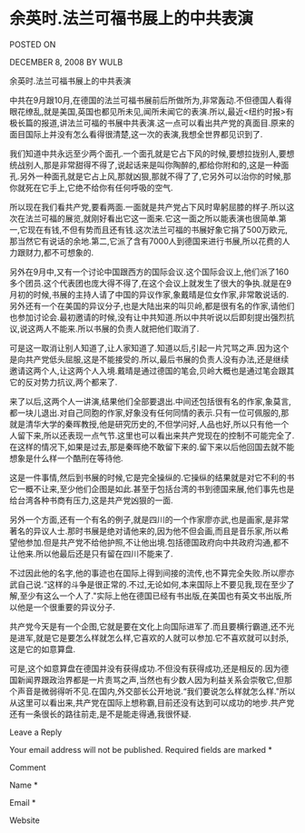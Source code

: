 # 余英时.法兰可福书展上的中共表演  
POSTED ON

DECEMBER 8, 2008 BY WULB

余英时.法兰可福书展上的中共表演

中共在9月跟10月,在德国的法兰可福书展前后所做所为,非常轰动.不但德国人看得眼花缭乱,就是美国,英国也都见所未见,闻所未闻它的表演.所以,最近<纽约时报>有极长篇的报道,讲法兰可福的书展中共表演.这一点可以看出共产党的真面目.原来的面目国际上并没有怎么看得很清楚,这一次的表演,我想全世界都见识到了.

我们知道中共永远至少两个面孔.一个面孔就是它占下风的时候,要想拉拢别人,要想统战别人,那是非常甜得不得了,说起话来是叫你陶醉的,都给你附和的,这是一种面孔.另外一种面孔就是它占上风,那就凶狠,那就不得了了,它另外可以治你的时候,那你就死在它手上,它绝不给你有任何呼吸的空气.

所以现在我们看共产党,要看两面.一面就是共产党占下风时卑躬屈膝的样子.所以这次在法兰可福的展览,就刚好看出它这一面来.它这一面之所以能表演也很简单.第一,它现在有钱,不但有势而且还有钱.这次法兰可福的书展好象它捐了500万欧元,那当然它有说话的余地.第二,它派了含有7000人到德国来进行书展,所以花费的人力跟财力,都不可想象的.

另外在9月中,又有一个讨论中国跟西方的国际会议.这个国际会议上,他们派了160多个团员.这个代表团也庞大得不得了,在这个会议上就发生了很大的争执.就是在9月初的时候,书展的主持人请了中国的异议作家,象戴晴是位女作家,非常敢说话的.另外还有一个在美国的异议分子,也是大陆出来的叫贝岭,都是很有名的作家,请他们也参加讨论会.最初邀请的时候,没有让中共知道.所以中共听说以后即刻提出强烈抗议,说这两人不能来.所以书展的负责人就把他们取消了.

可是这一取消让别人知道了,让人家知道了.知道以后,引起一片咒骂之声.因为这个是向共产党低头屈服,这是不能接受的.所以,最后书展的负责人没有办法,还是继续邀请这两个人,让这两个人入境.戴晴是通过德国的笔会,贝岭大概也是通过笔会跟其它的反对势力抗议,两个都来了.

来了以后,这两个人一讲演,结果他们全部要退出.中间还包括很有名的作家,象莫言,都一块儿退出.对自己同胞的作家,好象没有任何同情的表示.只有一位可佩服的,那就是清华大学的秦晖教授,他是研究历史的,不但学问好,人品也好,所以只有他一个人留下来,所以还表现一点气节.这里也可以看出来共产党现在的控制不可能完全了.在这样的情况下,如果是过去,那是秦晖绝不敢留下来的.留下来以后他回国去就不能想象是什么样一个酷刑在等待他.

这是一件事情,然后到书展的时候,它是完全操纵的.它操纵的结果就是对它不利的书它一概不让来,至少他们企图是如此.甚至于包括台湾的书到德国来展,他们事先也是给台湾各种书商有压力,这是共产党凶狠的一面.

另外一个方面,还有一个有名的例子,就是四川的一个作家廖亦武,也是画家,是非常著名的异议人士.那时书展是绝对请他来的,因为他不但会画,而且是音乐家,所以希望他参加.但是共产党不给他护照,不让他出境.包括德国政府向中共政府沟通,都不让他来.所以他最后还是只有留在四川不能来了.

不过因此他的名字,他的事迹也在国际上得到间接的流传,也不算完全失败.所以廖亦武自己说.“这样的斗争是很正常的.不过,无论如何,本来国际上不要见我,现在至少了解,至少有这么一个人了."实际上他在德国已经有书出版,在美国也有英文书出版,所以他是一个很重要的异议分子.

共产党今天是有一个企图,它就是要在文化上向国际进军了.而且要横行霸道,还不光是进军,就是它是要怎么样就怎么样,它喜欢的人就可以参加.它不喜欢就可以封杀,这是它的如意算盘.

可是,这个如意算盘在德国并没有获得成功.不但没有获得成功,还是相反的.因为德国新闻界跟政治界都是一片责骂之声,当然也有少数人因为利益关系会崇敬它,但那个声音是微弱得听不见.在国内,外交部长公开地说.“我们要说怎么样就怎么样."所以从这里可以看出来,共产党在国际上想称霸,目前还没有达到可以成功的地步.共产党还有一条很长的路往前走,是不是能走得通,我很怀疑.

Leave a Reply

Your email address will not be published. Required fields are marked *

Comment

Name *

Email *

Website